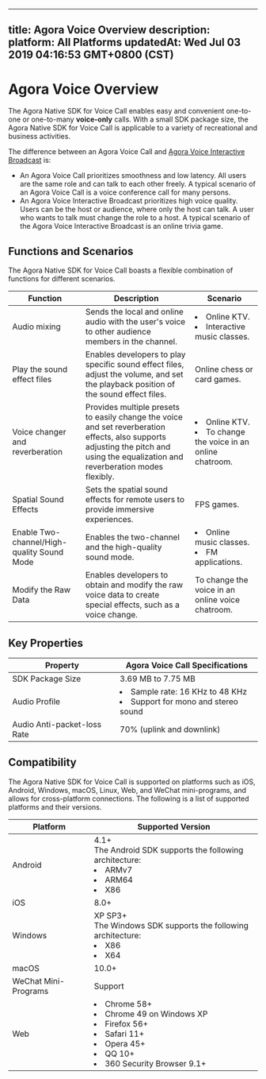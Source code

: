 
---
title: Agora Voice Overview
description: 
platform: All Platforms
updatedAt: Wed Jul 03 2019 04:16:53 GMT+0800 (CST)
---
# Agora Voice Overview
The Agora Native SDK for Voice Call enables easy and convenient one-to-one or one-to-many **voice-only** calls. With a small SDK package size, the Agora Native SDK for Voice Call is applicable to a variety of recreational and business activities.

The difference between an Agora Voice Call and [Agora Voice Interactive Broadcast](https://docs.agora.io/en/Audio%20Broadcast/product_live_audio?platform=All%20Platforms) is: 
* An Agora Voice Call prioritizes smoothness and low latency. All users are the same role and can talk to each other freely. A typical scenario of an Agora Voice Call is a voice conference call for many persons.
* An Agora Voice Interactive Broadcast prioritizes high voice quality. Users can be the host or audience, where only the host can talk. A user who wants to talk must change the role to a host. A typical scenario of the Agora Voice Interactive Broadcast is an online trivia game.

## Functions and Scenarios

The Agora Native SDK for Voice Call boasts a flexible combination of functions for different scenarios.

| Function                              | Description                                                  | Scenario                                                     |
| ----------------- | ------------------------------------------------------------ | --------------------------------------- |
| Audio mixing                          | Sends the local and online audio with the user's voice to other audience members in the channel. | <li>Online KTV. <li>Interactive music classes.    |
| Play the sound effect files          | Enables developers to play specific sound effect files, adjust the volume, and set the playback position of the sound effect files.        | Online chess or card games.                                |
| Voice changer and reverberation     | Provides multiple presets to easily change the voice and set reverberation effects, also supports adjusting the pitch and using the equalization and reverberation modes flexibly.                    | <li>Online KTV.<li>To change the voice in an online chatroom.        |
|Spatial Sound Effects |	Sets the spatial sound effects for remote users to provide immersive experiences.|	FPS games. |
| Enable Two-channel/High-quality Sound Mode | Enables the two-channel and the high-quality sound mode.                               | <li>Online music classes.<li> FM applications.        |
| Modify the Raw Data                    | Enables developers to obtain and modify the raw voice data to create special effects, such as a voice change. | To change the voice in an online voice chatroom. |

## Key Properties

| Property                                          | Agora Voice Call Specifications                          |
| ------------ | ------------------------------------------------------------ |
| SDK Package Size                                  | 3.69 MB to 7.75 MB                                              |
| Audio Profile                                     | <li>Sample rate: 16 KHz to 48 KHz<li>Support for mono and stereo sound |
| Audio Anti-packet-loss Rate                       | 70% (uplink and downlink)                               |

## Compatibility

The Agora Native SDK for Voice Call is supported on platforms such as iOS, Android, Windows, macOS, Linux, Web, and WeChat mini-programs, and allows for cross-platform connections. The following is a list of supported platforms and their versions.

| Platform             | Supported Version                                            |
| -------------------- | ------------------------------------------------------------ |
| Android              | 4.1+<br>The Android SDK supports the following architecture:<li>ARMv7<li>ARM64<li>X86 |
| iOS                  | 8.0+                                                         |
| Windows              | XP SP3+<br>The Windows SDK supports the following architecture:<li>X86<li>X64                                                      |
| macOS                | 10.0+                                                        |
| WeChat Mini-Programs | Support                                                      |
| Web                  | <li>Chrome 58+<li>Chrome 49 on Windows XP<li>Firefox 56+<li>Safari 11+<li>Opera 45+<li>QQ 10+<li>360 Security Browser 9.1+ |
